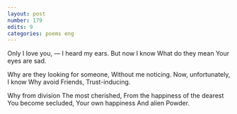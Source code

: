 ```yaml
---
layout: post
number: 179
edits: 9
categories: poems eng
---
```


Only I love you, — 
I heard my ears.
But now I know
What do they mean
Your eyes are sad.
 
Why are they looking for someone,
Without me noticing.
Now, unfortunately, I know
Why avoid
Friends,
Trust-inducing.
 
Why from division
The most cherished,
From the happiness of the dearest
You become secluded,
Your own happiness
And alien 
Powder.
